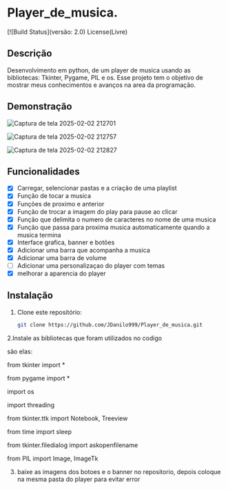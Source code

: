 # Player_de_musica.
[![Build Status](versão: 2.0)
License(Livre)

## Descrição
Desenvolvimento em python, de um player de musica usando as bibliotecas: Tkinter, Pygame, PIL e os. Esse projeto tem o objetivo de mostrar meus conhecimentos e avanços na area da programação.


## Demonstração
![Captura de tela 2025-02-02 212701](https://github.com/user-attachments/assets/94d79af1-067c-474c-8ab3-2a0052fa4a28)

![Captura de tela 2025-02-02 212757](https://github.com/user-attachments/assets/345330d5-429d-48e5-8751-c4314d21f6f4)

![Captura de tela 2025-02-02 212827](https://github.com/user-attachments/assets/e0e81ea4-999f-49fd-aaff-407aae327bcf)




## Funcionalidades
- [x] Carregar, selencionar pastas e a criação de uma playlist
- [x] Função de tocar a musica
- [x] Funções de proximo e anterior
- [x] Função de trocar a imagem do play para pause ao clicar
- [x] Função que delimita o numero de caracteres no nome de uma musica
- [x] Função que passa para proxima musica automaticamente quando a musica termina
- [x] Interface grafica, banner e botões
- [x] Adicionar uma barra que acompanha a musica
- [x] Adicionar uma barra de volume
- [ ] Adicionar uma personalizaçao do player com temas
- [x] melhorar a aparencia do player

## Instalação

1. Clone este repositório:
   ```bash
   git clone https://github.com/JDanilo999/Player_de_musica.git
 2.Instale as bibliotecas que foram utilizados no codigo

   são elas:  

from tkinter import *


from pygame  import *


import os


import threading


from tkinter.ttk import Notebook, Treeview


from time import sleep


from tkinter.filedialog import askopenfilename


from PIL import Image, ImageTk
   
3. baixe as imagens dos botoes e o banner no repositorio, depois coloque na mesma pasta do player para evitar error

